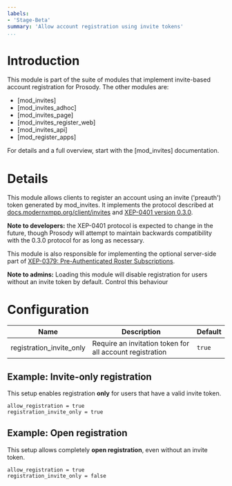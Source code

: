 ```yaml
---
labels:
- 'Stage-Beta'
summary: 'Allow account registration using invite tokens'
...
```


Introduction
============

This module is part of the suite of modules that implement invite-based
account registration for Prosody. The other modules are:

- [mod_invites]
- [mod_invites_adhoc]
- [mod_invites_page]
- [mod_invites_register_web]
- [mod_invites_api]
- [mod_register_apps]

For details and a full overview, start with the [mod_invites] documentation.

Details
=======

This module allows clients to register an account using an invite ('preauth')
token generated by mod_invites. It implements the protocol described at
[docs.modernxmpp.org/client/invites](https://docs.modernxmpp.org/client/invites)
and [XEP-0401 version 0.3.0](https://xmpp.org/extensions/attic/xep-0401-0.3.0.html).

**Note to developers:** the XEP-0401 protocol is expected to change in the future,
though Prosody will attempt to maintain backwards compatibility with the 0.3.0 protocol
for as long as necessary.

This module is also responsible for implementing the optional server-side part
of [XEP-0379: Pre-Authenticated Roster Subscriptions](https://xmpp.org/extensions/xep-0379.html).

**Note to admins:** Loading this module will disable registration for users
without an invite token by default. Control this behaviour 

# Configuration

| Name                     | Description                                              | Default |
|--------------------------|----------------------------------------------------------|---------|
| registration_invite_only | Require an invitation token for all account registration | `true`  |

## Example: Invite-only registration

This setup enables registration **only** for users that have a valid
invite token.

``` {.lua}
allow_registration = true
registration_invite_only = true
```

## Example: Open registration

This setup allows completely **open registration**, even without
an invite token.

``` {.lua}
allow_registration = true
registration_invite_only = false
```
